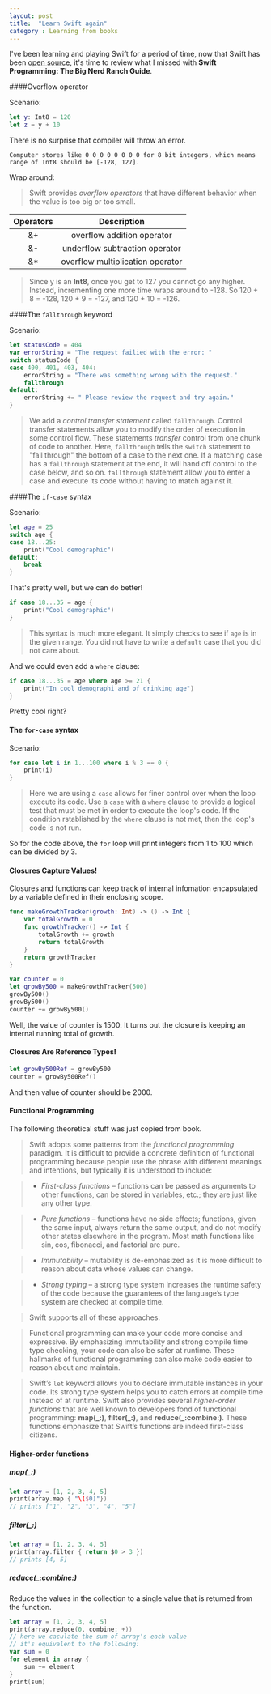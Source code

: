 ```yaml
---
layout: post
title:  "Learn Swift again"
category : Learning from books
---
```


I've been learning and playing Swift for a period of time, now that Swift has been [open source](https://swift.org/), it's time to review what I missed with **Swift Programming: The Big Nerd Ranch Guide**.


####Overflow operator

Scenario:

```swift
let y: Int8 = 120
let z = y + 10
```


There is no surprise that compiler will throw an error.

`Computer stores like 0 0 0 0 0 0 0 0 for 8 bit integers, which means range of Int8 should be [-128, 127]. `



Wrap around:

>Swift provides *overflow operators* that have different behavior when the value is too big or too small.

| Operators | Description |
| :---------: | :-----------: |
| &+ | overflow addition operator |
| &- | underflow subtraction operator |
| &* | overflow multiplication operator |

>Since y is an **Int8**, once you get to 127 you cannot go any higher. Instead, incrementing one more time wraps around to -128. So 120 + 8 = -128, 120 + 9 = -127, and 120 + 10 = -126.



####The `fallthrough` keyword

Scenario:

```swift
let statusCode = 404
var errorString = "The request failied with the error: "
switch statusCode {
case 400, 401, 403, 404:
    errorString = "There was something wrong with the request."
    fallthrough
default:
    errorString += " Please review the request and try again."
}
```

>We add a *control transfer statement* called `fallthrough`. Control transfer statements allow you to modify the order of execution in some control flow. These statements *transfer* control from one chunk of code to another.
>Here, `fallthrough` tells the `switch` statement to "fall through" the bottom of a case to the next one. If a matching case has a `fallthrough` statement at the end, it will hand off control to the case below, and so on. `fallthrough` statement allow you to enter a case and execute its code without having to match against it.



####The `if-case` syntax

Scenario:

```swift
let age = 25
switch age {
case 18...25:
    print("Cool demographic")
default:
    break
}
```

That's pretty well, but we can do better!

```swift
if case 18...35 = age {
    print("Cool demographic")
}
```

>This syntax is much more elegant. It simply checks to see if `age` is in the given range. You did not have to write a `default` case that you did not care about.

And we could even add a `where` clause:

```swift
if case 18...35 = age where age >= 21 {
    print("In cool demographi and of drinking age")
}
```

Pretty cool right?


#### The `for-case` syntax

Scenario:

```swift
for case let i in 1...100 where i % 3 == 0 {
    print(i)
}
```

>Here we are using a `case` allows for finer control over when the loop execute its code. Use a `case` with a `where` clause to provide a logical test that must be met in order to execute the loop's code. If the condition rstablished by the `where` clause is not met, then the loop's code is not run.

So for the code above, the `for` loop will print integers from 1 to 100 which can be divided by 3.


#### Closures Capture Values!

Closures and functions can keep track of internal infomation encapsulated by a variable defined in their enclosing scope.

```swift
func makeGrowthTracker(growth: Int) -> () -> Int {
    var totalGrowth = 0
    func growthTracker() -> Int {
        totalGrowth += growth
        return totalGrowth
    }
    return growthTracker
}

var counter = 0
let growBy500 = makeGrowthTracker(500)
growBy500()
growBy500()
counter += growBy500()
```

Well, the value of counter is 1500. It turns out the closure is keeping an internal running total of growth.


#### Closures Are Reference Types!

```swift
let growBy500Ref = growBy500
counter = growBy500Ref()
```

And then value of counter should be 2000.


#### Functional Programming

The following theoretical stuff was just copied from book.

>Swift adopts some patterns from the *functional programming* paradigm. It is difficult to provide a concrete definition of functional programming because people use the phrase with different meanings and intentions, but typically it is understood to include:

>+ *First-class functions* – functions can be passed as arguments to other functions, can be stored in variables, etc.; they are just like any other type.

>+ *Pure functions* – functions have no side effects; functions, given the same input, always return the same output, and do not modify other states elsewhere in the program. Most math functions like sin, cos, fibonacci, and factorial are pure.

>+ *Immutability* – mutability is de-emphasized as it is more difficult to reason about data whose values can change.

>+ *Strong typing* – a strong type system increases the runtime safety of the code because the guarantees of the language’s type system are checked at compile time.

>Swift supports all of these approaches.

>Functional programming can make your code more concise and expressive. By emphasizing immutability and strong compile time type checking, your code can also be safer at runtime. These hallmarks of functional programming can also make code easier to reason about and maintain.

>Swift’s `let` keyword allows you to declare immutable instances in your code. Its strong type system helps you to catch errors at compile time instead of at runtime. Swift also provides several *higher-order functions* that are well known to developers fond of functional programming: **map(_:)**, **filter(_:)**, and **reduce(_:combine:)**. These functions emphasize that Swift’s functions are indeed first-class citizens.


#### Higher-order functions

##### map(_:)

```swift
let array = [1, 2, 3, 4, 5]
print(array.map { "\($0)"})
// prints ["1", "2", "3", "4", "5"]
```

##### filter(_:)

```swift
let array = [1, 2, 3, 4, 5]
print(array.filter { return $0 > 3 })
// prints [4, 5]
```

##### reduce(_:combine:)

Reduce the values in the collection to a single value that is returned from the function.

```swift
let array = [1, 2, 3, 4, 5]
print(array.reduce(0, combine: +))
// here we caculate the sum of array's each value
// it's equivalent to the following:
var sum = 0
for element in array {
    sum += element
}
print(sum)
```

